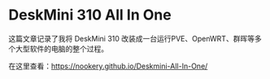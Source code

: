 # DeskMini 310 All In One

这篇文章记录了我将 DeskMini 310 改装成一台运行PVE、OpenWRT、群晖等多个大型软件的电脑的整个过程。  

在这里查看：<https://nookery.github.io/Deskmini-All-In-One/>